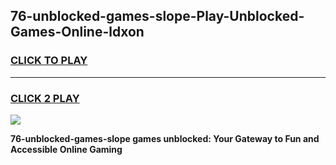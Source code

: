 
## 76-unblocked-games-slope-Play-Unblocked-Games-Online-ldxon
<h3>
<a href="https://premium76.site?title=76-unblocked-games-slope&ref=24A">CLICK TO PLAY</a></h3>
<hr>

<h3>
<a href="https://premium76.site?title=76-unblocked-games-slope&ref=24A">CLICK 2 PLAY</a>
  
</h3>

<a href="https://premium76.site?title=76-unblocked-games-slope&ref=24A"><img src="https://clearcache.store/games.png"></a>


**76-unblocked-games-slope games unblocked: Your Gateway to Fun and Accessible Online Gaming**

